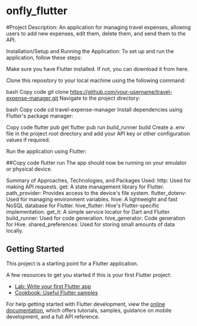 # onfly_flutter
#Project Description:
An application for managing travel expenses, allowing users to add new expenses, edit them, delete them, and send them to the API.

Installation/Setup and Running the Application:
To set up and run the application, follow these steps:

Make sure you have Flutter installed. If not, you can download it from here.

Clone this repository to your local machine using the following command:

bash
Copy code
git clone https://github.com/your-username/travel-expense-manager.git
Navigate to the project directory:

bash
Copy code
cd travel-expense-manager
Install dependencies using Flutter's package manager:


Copy code
flutter pub get
flutter pub run build_runner build
Create a .env file in the project root directory and add your API key or other configuration values if required.

Run the application using Flutter:

##Copy code
flutter run
The app should now be running on your emulator or physical device.

Summary of Approaches, Technologies, and Packages Used:
http: Used for making API requests.
get: A state management library for Flutter.
path_provider: Provides access to the device's file system.
flutter_dotenv: Used for managing environment variables.
hive: A lightweight and fast NoSQL database for Flutter.
hive_flutter: Hive's Flutter-specific implementation.
get_it: A simple service locator for Dart and Flutter.
build_runner: Used for code generation.
hive_generator: Code generation for Hive.
shared_preferences: Used for storing small amounts of data locally.

## Getting Started

This project is a starting point for a Flutter application.

A few resources to get you started if this is your first Flutter project:

- [Lab: Write your first Flutter app](https://docs.flutter.dev/get-started/codelab)
- [Cookbook: Useful Flutter samples](https://docs.flutter.dev/cookbook)

For help getting started with Flutter development, view the
[online documentation](https://docs.flutter.dev/), which offers tutorials,
samples, guidance on mobile development, and a full API reference.
